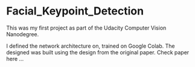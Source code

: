# Facial_Keypoint_Detection
This was my first project as part of the Udacity Computer Vision Nanodegree. 

I defined the network architecture on, trained on Google Colab. The designed was built using the design from the original paper. Check paper here ...

